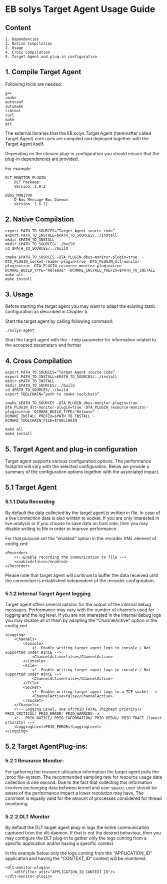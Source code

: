 ﻿# EB solys Target Agent Usage Guide

## Content

	1. Dependencies
	2. Native Compilation
	3. Usage
	4. Cross Compilation
	5. Target Agent and plug-in configuration

##  1.	Compile Target Agent


Following tools are needed:

	g++
	cmake
	autoconf
	automake
	libtool
	curl
	make
	git

The external libraries that the EB solys Target Agent (hereinafter called Target Agent) core uses are compiled and deployed together with the Target Agent itself.

Depending on the chosen plug-in configuration you should ensure that the plug-in dependencies are provided.

For example

	DLT_MONITOR_PLUGIN
		DLT Package:
		Version: 2.9.2

	DBUS_MONITOR
		D-Bus Message Bus Daemon
		Version  1.6.12

##  2.	Native Compilation

	export PATH_TO_SOURCES=”Target Agent source code”
	export PATH_TO_INSTALL=$PATH_TO_SOURCES/../install
	mkdir $PATH_TO_INSTALL
	mkdir $PATH_TO_SOURCES/../build
	cd $PATH_TO_SOURCES/../build

	cmake $PATH_TO_SOURCES -DTA_PLUGIN_dbus-monitor-plugin=true  -DTA_PLUGIN_socket-reader-plugin=true -DTA_PLUGIN_dlt-monitor-plugin=true -DTA_PLUGIN_resource-monitor-plugin=true -DCMAKE_BUILD_TYPE="Release" -DCMAKE_INSTALL_PREFIX=$PATH_TO_INSTALL
	make all
	make install

## 3. Usage

Before starting the target agent you may want to adapt the existing static configuration as described in Chapter 5.

Start the target agent by calling following command:

	./solys-agent

Start the target agent with the --help parameter for information related to the accepted parameters and format

##  4. Cross Compilation

	export PATH_TO_SOURCES=”Target Agent source code”
	export PATH_TO_INSTALL=$PATH_TO_SOURCES/../install
	mkdir $PATH_TO_INSTALL
	mkdir $PATH_TO_SOURCES/../build
	cd $PATH_TO_SOURCES/../build
	export TOOLCHAIN=”path to cmake toolchain”

	cmake $PATH_TO_SOURCES -DTA_PLUGIN_dbus-monitor-plugin=true -DTA_PLUGIN_dlt-monitor-plugin=true -DTA_PLUGIN_resource-monitor-plugin=true -DCMAKE_BUILD_TYPE="Release" -DCMAKE_INSTALL_PREFIX=$PATH_TO_INSTALL -DCMAKE_TOOLCHAIN_FILE=$TOOLCHAIN

	make all
	make install

## 5. Target Agent and plug-in configuration

Target agent supports various configuration options. The performance footprint will vary with the selected configuration.
Below we provide a summary of the configuration options together with the associated impact.

## 5.1 Target Agent

### 5.1.1	Data Recording

By default the data collected by the target agent is written in file.
In case of a live connection data is also written to socket.
If you are only interested in live analysis or if you choose to save data on host side, then you may disable writing to file in order to improve performance.

For that purpose set the "enabled" option in the recorder XML element of config.xml:

	<Recorder>
		<!--Enable recording the communication to file -->
		<enabled>false</enabled>
	</Recorder>

Please note that target agent will continue to buffer the data received until the connection is established independent of the recorder configuration.

### 5.1.2	Internal Target Agent logging

Target agent offers several options for the output of the internal debug messages.
Performance may vary with the number of channels used for logging and the log level.
If you are not interested in the internal debug logs you may disable all of them by adapting the "ChannelActive" option in the config.xml

	<Logging>
		<Channels>
			<Console>
				<!--Enable writing target agent logs to console / Not Supported under WinCE -->
				<ChannelActive>false</ChannelActive>
			</Console>
			<File>
				<!--Enable writing target agent logs to console / Not Supported under WinCE -->
				<ChannelActive>false</ChannelActive>
			</File>
			<Socket>
				<!--Enable writing target agent logs to a TCP socket -->
				<ChannelActive>false</ChannelActive>
			</Socket>
		</Channels>
		<!-- Logging Level, one of:PRIO_FATAL (highest priority)/ PRIO_CRITICAL/ PRIO_ERROR/ PRIO_WARNING-->
		<!-- PRIO_NOTICE/ PRIO_INFORMATION/ PRIO_DEBUG/ PRIO_TRACE (lowest priority) -->
		<LoggingLevel>PRIO_ERROR</LoggingLevel>
	</Logging>

## 5.2 Target AgentPlug-ins:

### 5.2.1 Resource Monitor:

For gathering the resource utilization information the target agent polls the /proc file-system. The recommended sampling rate for resource usage data collection is one second.
Due to the fact that collecting this information involves exchanging data between kernel and user space,
user should be aware of the performance impact a lower resolution may have. The comment is equally valid for the amount of  processes considered for thread monitoring.

### 5.2.2 DLT Monitor

By default the DLT target agent plug-in logs the entire communication captured from the dlt-daemon.
If that is not the desired behaviour, then you may configure the DLT plug-in to gather only the logs coming from a specific application and/or having a specific context.

In the example below only the logs coming from the "APPLICATION_ID" application and having the "CONTEXT_ID" context will be monitored.

	<dlt-monitor-plugin>
		<dltFilter attr="APPLICATION_ID CONTEXT_ID"/>
	</dlt-monitor-plugin>
